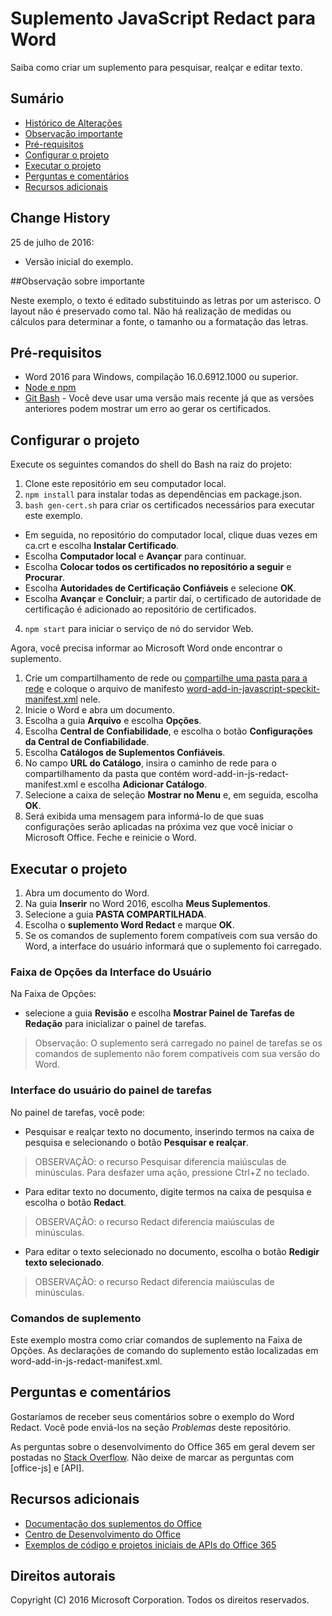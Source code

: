 # Suplemento JavaScript Redact para Word

Saiba como criar um suplemento para pesquisar, realçar e editar texto.    

## Sumário
* [Histórico de Alterações](#histórico-de-alterações)
* [Observação importante](#bservação-importante)
* [Pré-requisitos](#pré-requisitos)
* [Configurar o projeto](#configurar-o-projeto)
* [Executar o projeto](#executar-o-projeto)
* [Perguntas e comentários](#perguntas-e-comentários)
* [Recursos adicionais](#recursos-adicionais)

## Change History

25 de julho de 2016:
* Versão inicial do exemplo.

##Observação sobre importante

Neste exemplo, o texto é editado substituindo as letras por um asterisco.  O layout não é preservado como tal.  Não há realização de medidas ou cálculos para determinar a fonte, o tamanho ou a formatação das letras.

## Pré-requisitos

* Word 2016 para Windows, compilação 16.0.6912.1000 ou superior.
* [Node e npm](https://nodejs.org/en/)
* [Git Bash](https://git-scm.com/downloads) - Você deve usar uma versão mais recente já que as versões anteriores podem mostrar um erro ao gerar os certificados.

## Configurar o projeto

Execute os seguintes comandos do shell do Bash na raiz do projeto:

1. Clone este repositório em seu computador local.
2. ```npm install``` para instalar todas as dependências em package.json.
3. ```bash gen-cert.sh``` para criar os certificados necessários para executar este exemplo. 
* Em seguida, no repositório do computador local, clique duas vezes em ca.crt e escolha **Instalar Certificado**. 
* Escolha **Computador local** e **Avançar** para continuar. 
* Escolha **Colocar todos os certificados no repositório a seguir** e **Procurar**.  
* Escolha **Autoridades de Certificação Confiáveis** e selecione **OK**. 
* Escolha **Avançar** e **Concluir**; a partir daí, o certificado de autoridade de certificação é adicionado ao repositório de certificados.
4. ```npm start``` para iniciar o serviço de nó do servidor Web.

Agora, você precisa informar ao Microsoft Word onde encontrar o suplemento.

1. Crie um compartilhamento de rede ou [compartilhe uma pasta para a rede](https://technet.microsoft.com/pt-br/library/cc770880.aspx) e coloque o arquivo de manifesto [word-add-in-javascript-speckit-manifest.xml](word-add-in-javascript-speckit-manifest.xml) nele.
3. Inicie o Word e abra um documento.
4. Escolha a guia **Arquivo** e escolha **Opções**.
5. Escolha **Central de Confiabilidade**, e escolha o botão **Configurações da Central de Confiabilidade**.
6. Escolha **Catálogos de Suplementos Confiáveis**.
7. No campo **URL do Catálogo**, insira o caminho de rede para o compartilhamento da pasta que contém word-add-in-js-redact-manifest.xml e escolha **Adicionar Catálogo**.
8. Selecione a caixa de seleção **Mostrar no Menu** e, em seguida, escolha **OK**.
9. Será exibida uma mensagem para informá-lo de que suas configurações serão aplicadas na próxima vez que você iniciar o Microsoft Office. Feche e reinicie o Word.

## Executar o projeto

1. Abra um documento do Word.
2. Na guia **Inserir** no Word 2016, escolha **Meus Suplementos**.
3. Selecione a guia **PASTA COMPARTILHADA**.
4. Escolha o **suplemento Word Redact** e marque **OK**.
5. Se os comandos de suplemento forem compatíveis com sua versão do Word, a interface do usuário informará que o suplemento foi carregado.

### Faixa de Opções da Interface do Usuário

Na Faixa de Opções:
* selecione a guia **Revisão** e escolha **Mostrar Painel de Tarefas de Redação** para inicializar o painel de tarefas.

 > Observação: O suplemento será carregado no painel de tarefas se os comandos de suplemento não forem compatíveis com sua versão do Word.

### Interface do usuário do painel de tarefas

No painel de tarefas, você pode:
* Pesquisar e realçar texto no documento, inserindo termos na caixa de pesquisa e selecionando o botão **Pesquisar e realçar**.
  
> OBSERVAÇÃO:  o recurso Pesquisar diferencia maiúsculas de minúsculas.  Para desfazer uma ação, pressione Ctrl+Z no teclado.

* Para editar texto no documento, digite termos na caixa de pesquisa e escolha o botão **Redact**.
  
> OBSERVAÇÃO:  o recurso Redact diferencia maiúsculas de minúsculas.   

* Para editar o texto selecionado no documento, escolha o botão **Redigir texto selecionado**.
  
> OBSERVAÇÃO:  o recurso Redact diferencia maiúsculas de minúsculas.       
  
### Comandos de suplemento

Este exemplo mostra como criar comandos de suplemento na Faixa de Opções. As declarações de comando do suplemento estão localizadas em word-add-in-js-redact-manifest.xml. 

## Perguntas e comentários

Gostaríamos de receber seus comentários sobre o exemplo do Word Redact. Você pode enviá-los na seção *Problemas* deste repositório.

As perguntas sobre o desenvolvimento do Office 365 em geral devem ser postadas no [Stack Overflow](http://stackoverflow.com/questions/tagged/office-js+API). Não deixe de marcar as perguntas com [office-js] e [API].

## Recursos adicionais

* [Documentação dos suplementos do Office](https://msdn.microsoft.com/pt-br/library/office/jj220060.aspx)
* [Centro de Desenvolvimento do Office](http://dev.office.com/)
* [Exemplos de código e projetos iniciais de APIs do Office 365](http://msdn.microsoft.com/en-us/office/office365/howto/starter-projects-and-code-samples)

## Direitos autorais
Copyright (C) 2016 Microsoft Corporation. Todos os direitos reservados.


